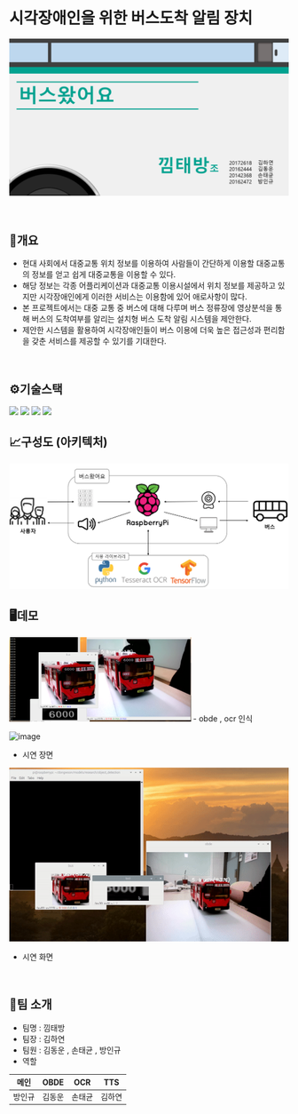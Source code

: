 
# 시각장애인을 위한 버스도착 알림 장치  

![image](./resource/main.png)

<br>  

## 👀개요  

- 현대 사회에서 대중교통 위치 정보를 이용하여 사람들이 간단하게 이용할 대중교통의 정보를 얻고 쉽게 대중교통을 이용할 수 있다. 
- 해당 정보는 각종 어플리케이션과 대중교통 이용시설에서 위치 정보를 제공하고 있지만 시각장애인에게 이러한 서비스는 이용함에 있어 애로사항이 많다. 
- 본 프로젝트에서는 대중 교통 중 버스에 대해 다루며 버스 정류장에 영상분석을 통해 버스의 도착여부를 알리는 설치형 버스 도착 알림 시스템을 제안한다. 
- 제안한 시스템을 활용하여 시각장애인들이 버스 이용에 더욱 높은 접근성과 편리함을 갖춘 서비스를 제공할 수 있기를 기대한다.  

<br>  

## ⚙기술스택  

<img src="https://img.shields.io/badge/RaspberryPi-A22846?style=flat-square&logo=RaspberryPi&logoColor=white" height="40px"/> <img src="https://img.shields.io/badge/Python-3766AB?style=flat-square&logo=Python&logoColor=white" height="40px"/> <img src="https://img.shields.io/badge/TensorFlow-FF6F00?style=flat-square&logo=Tensorflow&logoColor=white" height="40px"/> <img src="https://img.shields.io/badge/Tesseract-248BFB?style=flat-square&logo=Tesseract&logoColor=white" height="40px"/> 
<br>  

## 📈구성도 (아키텍처)  

![image](./resource/structure.PNG)

## 🖥데모  
<img src="./resource/image1.PNG" width=65%/>  
- obde , ocr 인식  

![image](./resource/project.gif)  
- 시연 장면  

![image](./resource/demo1.gif)  
- 시연 화면  

<br>

## 👋팀 소개  
- 팀명 : 낌태방
- 팀장 : 김하연
- 팀원 : 김동운 , 손태균 , 방인규  
- 역할  

|메인|OBDE|OCR|TTS|
|---|---|---|---|
|방인규|김동운|손태균|김하연|
